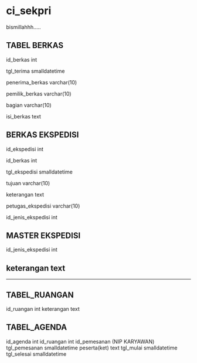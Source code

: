 # ci_sekpri
bismillahhh.....

TABEL BERKAS
--------------
id_berkas			int

tgl_terima			smalldatetime

penerima_berkas		varchar(10)

pemilik_berkas		varchar(10)

bagian				varchar(10)

isi_berkas			text


BERKAS EKSPEDISI
----------------
id_ekspedisi		int

id_berkas			int

tgl_ekspedisi		smalldatetime

tujuan				varchar(10)

keterangan			text

petugas_ekspedisi	varchar(10)

id_jenis_ekspedisi	int


MASTER EKSPEDISI
---------------
id_jenis_ekspedisi	int

keterangan			text
----------------------------------------------------------------------------------------------------------------------------------------
----------------------------------------------------------------------------------------------------------------------------------------
TABEL_RUANGAN
----------------
id_ruangan			int
keterangan			text


TABEL_AGENDA
----------------
id_agenda			int
id_ruangan			int
id_pemesanan		(NIP KARYAWAN)
tgl_pemesanan		smalldatetime
peserta(ket)		text
tgl_mulai			smalldatetime
tgl_selesai			smalldatetime